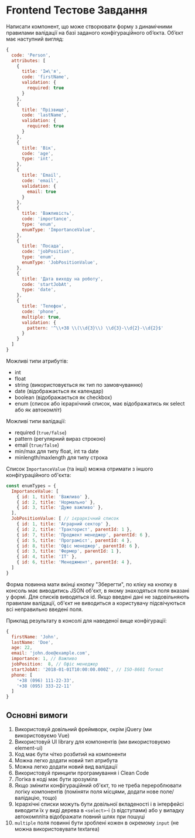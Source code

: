 # Frontend Тестове Завдання

Написати компонент, що може створювати форму з динамічними правилами валідації на базі заданого конфігураційного об’єкта.
Об’єкт має наступний вигляд:

```js
{
  code: 'Person',
  attributes: [
    {
      title: 'Ім\'я',
      code: 'firstName',
      validation: {
        required: true
      }
    },
    {
      title: 'Прізвище',
      code: 'lastName',
      validation: {
        required: true
      }
    },
    {
      title: 'Вік',
      code: 'age',
      type: 'int',
    },
    {
      title: 'Email',
      code: 'email',
      validation: {
        email: true
      }
    },
    {
      title: 'Важливість',
      code: 'importance',
      type: 'enum',
      enumType: 'ImportanceValue',
    },
    {
      title: 'Посада',
      code: 'jobPosition',
      type: 'enum',
      enumType: 'JobPositionValue',
    },
    {
      title: 'Дата виходу на роботу',
      code: 'startJobAt',
      type: 'date',
    },
    {
      title: 'Телефон',
      code: 'phone',
      multiple: true,
      validation: {
        pattern: '^\\+38 \\(\\d{3}\\) \\d{3}-\\d{2}-\\d{2}$'
      }
    }
  ]
}
```

Можливі типи атрибутів:
* int
* float
* string (використовується як тип по замовчуванню)
* date (відображається як календар)
* boolean (відображається як checkbox)
* enum (список або ієрархічний список, має відображатись як select або як автокомліт)

Можливі типи валідації:
* required (`true/false`)
* pattern (регулярний вираз строкою)
* email (`true/false`)
* min/max для типу float, int та date
* minlength/maxlength для типу строка

Список `ImportanceValue` (та інші) можна отримати з іншого конфігураційного об'єкта:

```js
const enumTypes = {
  ImportanceValue: [
    { id: 1, title: 'Важливо' },
    { id: 2, title: 'Нормально' },
    { id: 3, title: 'Дуже важливо' },
  ],
  JobPositionValue: [ // ієрархічний список
    { id: 1, title: 'Аграрний сектор' },
    { id: 2, title: 'Тракторист', parentId: 1 },
    { id: 7, title: 'Проджект менеджер', parentId: 6 },
    { id: 5, title: 'Програміст', parentId: 4 },
    { id: 8, title: 'Офіс менеджер', parentId: 6 },    
    { id: 3, title: 'Фермер', parentId: 1 },
    { id: 4, title: 'IT' },
    { id: 6, title: 'Менеджмент', parentId: 4 },
  ]
}
```

Форма повинна мати вкінці кнопку "Зберегти", по кліку на кнопку в консоль має виводитись JSON об'єкт, в якому знаходяться поля вказані у формі. Для списків виводяться id.
Якщо введені дані не задовільняють правилам валідації, об'єкт не виводиться а користувачу підсвічуються всі неправильно введені поля.

Приклад результату в консолі для наведеної вище конфігурації:

```js
{
  firstName: 'John',
  lastName: 'Doe',
  age: 22,
  email: 'john.doe@example.com',
  importance: 1, // Важливо
  jobPosition:  8, // Офіс менеджер
  startJobAt: '2018-01-01T10:00:00.000Z', // ISO-8601 format
  phone: [
    '+38 (096) 111-22-33',
    '+38 (095) 333-22-11'
  ]
}
```

## Основні вимоги

1. Використовуй довільний фреймворк, окрім jQuery (ми використовуємо Vue)
2. Використовуй UI library для компонентів (ми використовуємо element-ui)
3. Код має бути чітко розбитий на компоненти
4. Можна легко додати новий тип атрибута
5. Можна легко додати новий вид валідації
5. Використовуй принципи програмування і Clean Code
6. Логіка в коді має бути зрозуміла
7. Якщо змінити конфігураційний об'єкт, то не треба перероблювати логіку компонентів (поміняти поля місцями, додати нове поле/валідацію, тощо)
8. Ієрархічні списки можуть бути довільної вкладеності і в інтерфейсі виводити їх у виді дерева в `<select>`-i (з відступами) або у випадку автокомпліта відображати повний шлях при пошуці
9. `multiple` поля повинні бути зроблені кожен в окремому `input` (не можна використовувати textarea)
